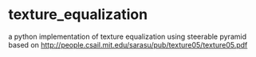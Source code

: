 # texture_equalization
a python implementation of texture equalization using steerable pyramid based on http://people.csail.mit.edu/sarasu/pub/texture05/texture05.pdf

